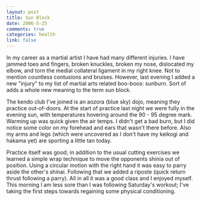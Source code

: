 ```yaml
--- 
layout: post
title: Sun Block
date: 2006-5-25
comments: true
categories: health
link: false
---
```

In my career as a martial artist I have had many different injuries. I have jammed toes and fingers, broken knuckles, broken my nose, dislocated my elbow, and torn the medial collateral ligament in my right knee. Not to mention countless contusions and bruises. However, last evening I added a new "injury" to my list of martial arts related boo-boos: sunburn. Sort of adds a whole new meaning to the term sun block.

The kendo club I've joined is an aozora (blue sky) dojo, meaning they practice out-of-doors. At the start of practice last night we were fully in the evening sun, with temperatures hovering around the 90 - 95 degree mark. Warming up was quick given the air temps. I didn't get a bad burn, but I did notice some color on my forehead and ears that wasn't there before. Also my arms and legs (which were uncovered as I don't have my keikogi and hakama yet) are sporting a little tan today.

Practice itself was good; in addition to the usual cutting exercises we learned a simple wrap technique to move the opponents shinia out of position. Using a circular motion with the right hand it was easy to parry aside the other's shinai. Following that we added a riposte (quick return thrust following a parry). All in all it was a good class and I enjoyed myself. This morning I am less sore than I was following Saturday's workout; I've taking the first steps towards regaining some physical conditioning.
